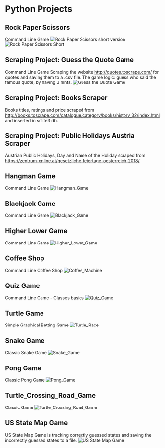 # Python Projects

## Rock Paper Scissors
Command Line Game
![Rock Paper Scissors](Rock_paper_scissors/rock_paper_scissors_thumb.png)
short version  
![Rock Paper Scissors Short](Rock_paper_scissors/rock_paper_scissors_short_thumb.png)


## Scraping Project: Guess the Quote Game
Command Line Game
Scraping the website http://quotes.toscrape.com/ for quotes and saving them to a .csv file. The game logic: guess who said the famous quote, by having 3 hints. 
![Guess the Quote Game](Scraping_Projects/quote_game/quote_game_thumb.png)

## Scraping Project: Books Scraper
Books titles, ratings and price scraped from http://books.toscrape.com/catalogue/category/books/history_32/index.html and inserted in sqlite3 db.

## Scraping Project: Public Holidays Austria Scraper
Austrian Public Holidays, Day and Name of the Holiday scraped from https://zentrum-online.at/gesetzliche-feiertage-oesterreich-2018/ 

## Hangman Game
Command Line Game
![Hangman_Game](Hangman/hangman_thumb.png)

## Blackjack Game
Command Line Game
![Blackjack_Game](Blackjack/blackjack_thumb.png)


## Higher Lower Game
Command Line Game
![Higher_Lower_Game](Higher_Lower/higher_lower_thumb.png)

## Coffee Shop
Command Line Coffee Shop
![Coffee_Machine](Coffee_Machine/coffee_machine_thumb.png)


## Quiz Game
Command Line Game - Classes basics
![Quiz_Game](Quiz_Game/quiz_thumb.png)

## Turtle Game
Simple Graphical Betting Game
![Turtle_Race](Turtle_Race/turtle_race_thumb.png)


## Snake Game 
Classic Snake Game
![Snake_Game](Snake_Game/snake_thumb.png)

## Pong Game
Classic Pong Game
![Pong_Game](Pong_Game/pong_thumb.png)

## Turtle_Crossing_Road_Game
Classic Game
![Turtle_Crossing_Road_Game](Turtle_Crossing_Road_Game/turtle_read_crossing_thumb.png)

## US State Map Game
US State Map Game is tracking correctly guessed states and saving the incorrectly guessed states to a file.
![US State Map Game](US_State_Map_Game/us_state_map_game_thumb.png)